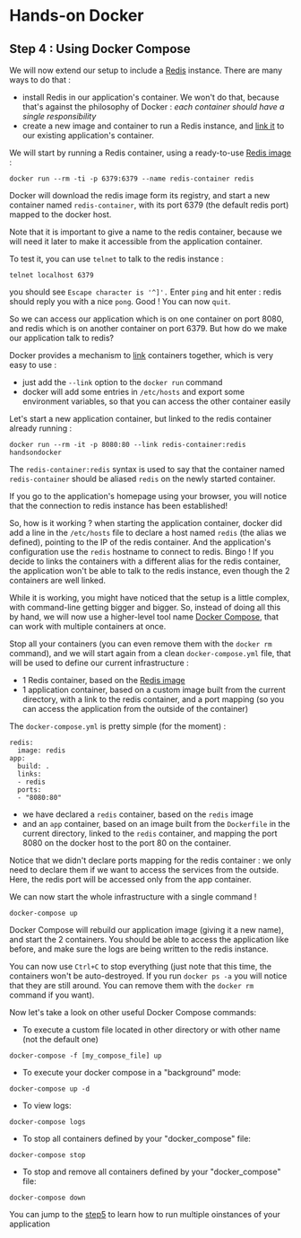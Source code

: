 # Hands-on Docker

## Step 4 : Using Docker Compose

We will now extend our setup to include a [Redis](http://redis.io/) instance. There are many ways to do that :

* install Redis in our application's container. We won't do that, because that's against the philosophy of Docker : *each container should have a single responsibility*
* create a new image and container to run a Redis instance, and [link it](https://docs.docker.com/userguide/dockerlinks/) to our existing application's container.

We will start by running a Redis container, using a ready-to-use [Redis image](https://registry.hub.docker.com/_/redis/) :

```
docker run --rm -ti -p 6379:6379 --name redis-container redis
```

Docker will download the redis image form its registry, and start a new container named `redis-container`, with its port 6379 (the default redis port) mapped to the docker host.

Note that it is important to give a name to the redis container, because we will need it later to make it accessible from the application container.

To test it, you can use `telnet` to talk to the redis instance :

```
telnet localhost 6379
```

you should see `Escape character is '^]'.` Enter `ping` and hit enter : redis should reply you with a nice `pong`. Good ! You can now `quit`.

So we can access our application which is on one container on port 8080, and redis which is on another container on port 6379. But how do we make our application talk to redis?

Docker provides a mechanism to [link](https://docs.docker.com/userguide/dockerlinks/) containers together, which is very easy to use :

* just add the `--link` option to the `docker run` command
* docker will add some entries in `/etc/hosts` and export some environment variables, so that you can access the other container easily

Let's start a new application container, but linked to the redis container already running :

```
docker run --rm -it -p 8080:80 --link redis-container:redis handsondocker
```

The `redis-container:redis` syntax is used to say that the container named `redis-container` should be aliased `redis` on the newly started container.

If you go to the application's homepage using your browser, you will notice that the connection to redis instance has been established!

So, how is it working ? when starting the application container, docker did add a line in the `/etc/hosts` file to declare a host named `redis` (the alias we defined), pointing to the IP of the redis container. And the application's configuration use the `redis` hostname to connect to redis. Bingo ! If you decide to links the containers with a different alias for the redis container, the application won't be able to talk to the redis instance, even though the 2 containers are well linked.

While it is working, you might have noticed that the setup is a little complex, with command-line getting bigger and bigger. So, instead of doing all this by hand, we will now use a higher-level tool name [Docker Compose](https://docs.docker.com/compose/), that can work with multiple containers at once.

Stop all your containers (you can even remove them with the `docker rm` command), and we will start again from a clean `docker-compose.yml` file, that will be used to define our current infrastructure :

* 1 Redis container, based on the [Redis image](https://registry.hub.docker.com/_/redis/)
* 1 application container, based on a custom image built from the current directory, with a link to the redis container, and a port mapping (so you can access the application from the outside of the container)

The `docker-compose.yml` is pretty simple (for the moment) :

```
redis:
  image: redis
app:
  build: .
  links:
  - redis
  ports:
  - "8080:80"
```

* we have declared a `redis` container, based on the `redis` image
* and an `app` container, based on an image built from the `Dockerfile` in the current directory, linked to the `redis` container, and mapping the port 8080 on the docker host to the port 80 on the container.

Notice that we didn't declare ports mapping for the redis container : we only need to declare them if we want to access the services from the outside. Here, the redis port will be accessed only from the app container.

We can now start the whole infrastructure with a single command !

```
docker-compose up
```

Docker Compose will rebuild our application image (giving it a new name), and start the 2 containers. You should be able to access the application like before, and make sure the logs are being written to the redis instance.

You can now use `Ctrl+C` to stop everything (just note that this time, the containers won't be auto-destroyed. If you run `docker ps -a` you will notice that they are still around. You can remove them with the `docker rm` command if you want).

Now let's take a look on other useful Docker Compose commands:

* To execute a custom file located in other directory or with other name (not the default one)

```
docker-compose -f [my_compose_file] up
```

* To execute your docker compose in a "background" mode:

```
docker-compose up -d
```

* To view logs:
```
docker-compose logs
```

* To stop all containers defined by your "docker_compose" file:
```
docker-compose stop
```

* To stop and remove all containers defined by your "docker_compose" file:
```
docker-compose down
```

You can jump to the [step5](https://github.com/peppelin/hands-on-docker/blob/step5/) to learn how to run multiple oinstances of your application
